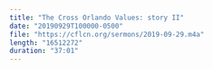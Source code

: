 ```yaml
---
title: "The Cross Orlando Values: story II"
date: "20190929T100000-0500"
file: "https://cflcn.org/sermons/2019-09-29.m4a"
length: "16512272"
duration: "37:01"
---
```

